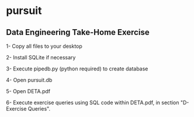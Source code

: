 # pursuit
Data Engineering Take-Home Exercise
---------------------

1- Copy all files to your desktop

2- Install SQLite if necessary

3- Execute pipedb.py (python required) to create database

4- Open pursuit.db

5- Open DETA.pdf

6- Execute exercise queries using SQL code within DETA.pdf, in section "D- Exercise Queries".


